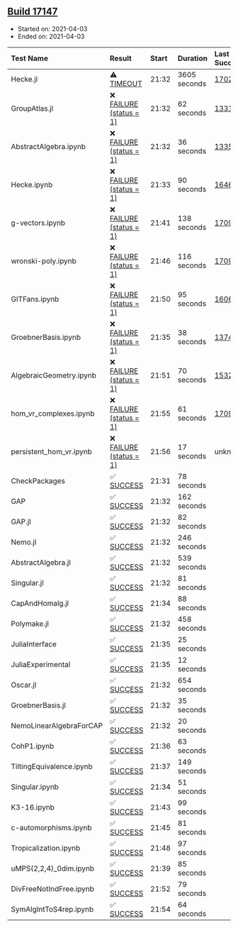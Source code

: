 ## [Build 17147](https://oscarci.mathematik.uni-kl.de/job/oscar/17147/)

* Started on: 2021-04-03
* Ended on: 2021-04-03

| Test Name    | Result | Start | Duration | Last Success | First Failure |
|:-------------|:-------|:------|:---------|:-------------|:--------------|
| Hecke.jl | ⚠ [TIMEOUT](https://oscarci.mathematik.uni-kl.de/job/oscar/17147/artifact/logs/build-17147/Hecke.jl.log) | 21:32 | 3605 seconds | [17022](https://oscarci.mathematik.uni-kl.de/job/oscar/17022/) | [17023](https://oscarci.mathematik.uni-kl.de/job/oscar/17023/) |
| GroupAtlas.jl | ❌ [FAILURE (status = 1)](https://oscarci.mathematik.uni-kl.de/job/oscar/17147/artifact/logs/build-17147/GroupAtlas.jl.log) | 21:32 | 62 seconds | [13311](https://oscarci.mathematik.uni-kl.de/job/oscar/13311/) | [13312](https://oscarci.mathematik.uni-kl.de/job/oscar/13312/) |
| AbstractAlgebra.ipynb | ❌ [FAILURE (status = 1)](https://oscarci.mathematik.uni-kl.de/job/oscar/17147/artifact/logs/build-17147/AbstractAlgebra.ipynb.log) | 21:32 | 36 seconds | [13355](https://oscarci.mathematik.uni-kl.de/job/oscar/13355/) | [13356](https://oscarci.mathematik.uni-kl.de/job/oscar/13356/) |
| Hecke.ipynb | ❌ [FAILURE (status = 1)](https://oscarci.mathematik.uni-kl.de/job/oscar/17147/artifact/logs/build-17147/Hecke.ipynb.log) | 21:33 | 90 seconds | [16463](https://oscarci.mathematik.uni-kl.de/job/oscar/16463/) | [16464](https://oscarci.mathematik.uni-kl.de/job/oscar/16464/) |
| g-vectors.ipynb | ❌ [FAILURE (status = 1)](https://oscarci.mathematik.uni-kl.de/job/oscar/17147/artifact/logs/build-17147/g-vectors.ipynb.log) | 21:41 | 138 seconds | [17099](https://oscarci.mathematik.uni-kl.de/job/oscar/17099/) | [17100](https://oscarci.mathematik.uni-kl.de/job/oscar/17100/) |
| wronski-poly.ipynb | ❌ [FAILURE (status = 1)](https://oscarci.mathematik.uni-kl.de/job/oscar/17147/artifact/logs/build-17147/wronski-poly.ipynb.log) | 21:46 | 116 seconds | [17098](https://oscarci.mathematik.uni-kl.de/job/oscar/17098/) | [17099](https://oscarci.mathematik.uni-kl.de/job/oscar/17099/) |
| GITFans.ipynb | ❌ [FAILURE (status = 1)](https://oscarci.mathematik.uni-kl.de/job/oscar/17147/artifact/logs/build-17147/GITFans.ipynb.log) | 21:50 | 95 seconds | [16068](https://oscarci.mathematik.uni-kl.de/job/oscar/16068/) | [16069](https://oscarci.mathematik.uni-kl.de/job/oscar/16069/) |
| GroebnerBasis.ipynb | ❌ [FAILURE (status = 1)](https://oscarci.mathematik.uni-kl.de/job/oscar/17147/artifact/logs/build-17147/GroebnerBasis.ipynb.log) | 21:35 | 38 seconds | [13748](https://oscarci.mathematik.uni-kl.de/job/oscar/13748/) | [13749](https://oscarci.mathematik.uni-kl.de/job/oscar/13749/) |
| AlgebraicGeometry.ipynb | ❌ [FAILURE (status = 1)](https://oscarci.mathematik.uni-kl.de/job/oscar/17147/artifact/logs/build-17147/AlgebraicGeometry.ipynb.log) | 21:51 | 70 seconds | [15322](https://oscarci.mathematik.uni-kl.de/job/oscar/15322/) | [15323](https://oscarci.mathematik.uni-kl.de/job/oscar/15323/) |
| hom_vr_complexes.ipynb | ❌ [FAILURE (status = 1)](https://oscarci.mathematik.uni-kl.de/job/oscar/17147/artifact/logs/build-17147/hom_vr_complexes.ipynb.log) | 21:55 | 61 seconds | [17099](https://oscarci.mathematik.uni-kl.de/job/oscar/17099/) | [17100](https://oscarci.mathematik.uni-kl.de/job/oscar/17100/) |
| persistent_hom_vr.ipynb | ❌ [FAILURE (status = 1)](https://oscarci.mathematik.uni-kl.de/job/oscar/17147/artifact/logs/build-17147/persistent_hom_vr.ipynb.log) | 21:56 | 17 seconds | unknown | unknown |
| CheckPackages | ✅ [SUCCESS](https://oscarci.mathematik.uni-kl.de/job/oscar/17147/artifact/logs/build-17147/CheckPackages.log) | 21:31 | 78 seconds |  |  |
| GAP | ✅ [SUCCESS](https://oscarci.mathematik.uni-kl.de/job/oscar/17147/artifact/logs/build-17147/GAP.log) | 21:32 | 162 seconds |  |  |
| GAP.jl | ✅ [SUCCESS](https://oscarci.mathematik.uni-kl.de/job/oscar/17147/artifact/logs/build-17147/GAP.jl.log) | 21:32 | 82 seconds |  |  |
| Nemo.jl | ✅ [SUCCESS](https://oscarci.mathematik.uni-kl.de/job/oscar/17147/artifact/logs/build-17147/Nemo.jl.log) | 21:32 | 246 seconds |  |  |
| AbstractAlgebra.jl | ✅ [SUCCESS](https://oscarci.mathematik.uni-kl.de/job/oscar/17147/artifact/logs/build-17147/AbstractAlgebra.jl.log) | 21:32 | 539 seconds |  |  |
| Singular.jl | ✅ [SUCCESS](https://oscarci.mathematik.uni-kl.de/job/oscar/17147/artifact/logs/build-17147/Singular.jl.log) | 21:32 | 81 seconds |  |  |
| CapAndHomalg.jl | ✅ [SUCCESS](https://oscarci.mathematik.uni-kl.de/job/oscar/17147/artifact/logs/build-17147/CapAndHomalg.jl.log) | 21:34 | 88 seconds |  |  |
| Polymake.jl | ✅ [SUCCESS](https://oscarci.mathematik.uni-kl.de/job/oscar/17147/artifact/logs/build-17147/Polymake.jl.log) | 21:32 | 458 seconds |  |  |
| JuliaInterface | ✅ [SUCCESS](https://oscarci.mathematik.uni-kl.de/job/oscar/17147/artifact/logs/build-17147/JuliaInterface.log) | 21:35 | 25 seconds |  |  |
| JuliaExperimental | ✅ [SUCCESS](https://oscarci.mathematik.uni-kl.de/job/oscar/17147/artifact/logs/build-17147/JuliaExperimental.log) | 21:35 | 12 seconds |  |  |
| Oscar.jl | ✅ [SUCCESS](https://oscarci.mathematik.uni-kl.de/job/oscar/17147/artifact/logs/build-17147/Oscar.jl.log) | 21:32 | 654 seconds |  |  |
| GroebnerBasis.jl | ✅ [SUCCESS](https://oscarci.mathematik.uni-kl.de/job/oscar/17147/artifact/logs/build-17147/GroebnerBasis.jl.log) | 21:32 | 35 seconds |  |  |
| NemoLinearAlgebraForCAP | ✅ [SUCCESS](https://oscarci.mathematik.uni-kl.de/job/oscar/17147/artifact/logs/build-17147/NemoLinearAlgebraForCAP.log) | 21:32 | 20 seconds |  |  |
| CohP1.ipynb | ✅ [SUCCESS](https://oscarci.mathematik.uni-kl.de/job/oscar/17147/artifact/logs/build-17147/CohP1.ipynb.log) | 21:36 | 63 seconds |  |  |
| TiltingEquivalence.ipynb | ✅ [SUCCESS](https://oscarci.mathematik.uni-kl.de/job/oscar/17147/artifact/logs/build-17147/TiltingEquivalence.ipynb.log) | 21:37 | 149 seconds |  |  |
| Singular.ipynb | ✅ [SUCCESS](https://oscarci.mathematik.uni-kl.de/job/oscar/17147/artifact/logs/build-17147/Singular.ipynb.log) | 21:34 | 51 seconds |  |  |
| K3-16.ipynb | ✅ [SUCCESS](https://oscarci.mathematik.uni-kl.de/job/oscar/17147/artifact/logs/build-17147/K3-16.ipynb.log) | 21:43 | 99 seconds |  |  |
| c-automorphisms.ipynb | ✅ [SUCCESS](https://oscarci.mathematik.uni-kl.de/job/oscar/17147/artifact/logs/build-17147/c-automorphisms.ipynb.log) | 21:45 | 81 seconds |  |  |
| Tropicalization.ipynb | ✅ [SUCCESS](https://oscarci.mathematik.uni-kl.de/job/oscar/17147/artifact/logs/build-17147/Tropicalization.ipynb.log) | 21:48 | 97 seconds |  |  |
| uMPS(2,2,4)_0dim.ipynb | ✅ [SUCCESS](https://oscarci.mathematik.uni-kl.de/job/oscar/17147/artifact/logs/build-17147/uMPS-2-2-4-_0dim.ipynb.log) | 21:39 | 85 seconds |  |  |
| DivFreeNotIndFree.ipynb | ✅ [SUCCESS](https://oscarci.mathematik.uni-kl.de/job/oscar/17147/artifact/logs/build-17147/DivFreeNotIndFree.ipynb.log) | 21:52 | 79 seconds |  |  |
| SymAlgIntToS4rep.ipynb | ✅ [SUCCESS](https://oscarci.mathematik.uni-kl.de/job/oscar/17147/artifact/logs/build-17147/SymAlgIntToS4rep.ipynb.log) | 21:54 | 64 seconds |  |  |
